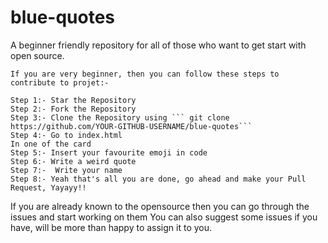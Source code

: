 # blue-quotes
A beginner friendly repository for all of those who want to get start with open source.
```
If you are very beginner, then you can follow these steps to contribute to projet:-

Step 1:- Star the Repository
Step 2:- Fork the Repository
Step 3:- Clone the Repository using ``` git clone https://github.com/YOUR-GITHUB-USERNAME/blue-quotes```
Step 4:- Go to index.html
In one of the card
Step 5:- Insert your favourite emoji in code
Step 6:- Write a weird quote 
Step 7:-  Write your name
Step 8:- Yeah that's all you are done, go ahead and make your Pull Request, Yayayy!!
```
If you are already known to the opensource then you can go through the issues and start working on them
You can also suggest some issues if you have, will be more than happy to assign it to you.

